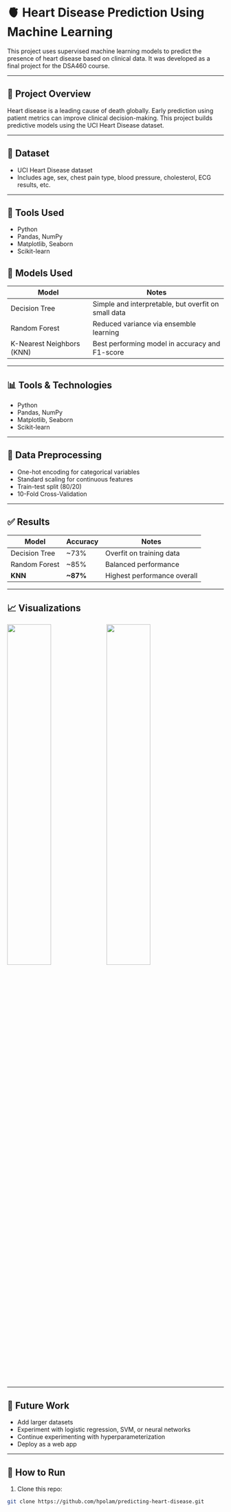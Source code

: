# 🫀 Heart Disease Prediction Using Machine Learning

This project uses supervised machine learning models to predict the presence of heart disease based on clinical data. It was developed as a final project for the DSA460 course.

---

## 📂 Project Overview

Heart disease is a leading cause of death globally. Early prediction using patient metrics can improve clinical decision-making. This project builds predictive models using the UCI Heart Disease dataset.

---
## 📁 Dataset

- UCI Heart Disease dataset
- Includes age, sex, chest pain type, blood pressure, cholesterol, ECG results, etc.

---

## 🔧 Tools Used

- Python
- Pandas, NumPy
- Matplotlib, Seaborn
- Scikit-learn
## 🧠 Models Used

| Model           | Notes |
|----------------|-------|
| Decision Tree   | Simple and interpretable, but overfit on small data |
| Random Forest   | Reduced variance via ensemble learning |
| K-Nearest Neighbors (KNN) | Best performing model in accuracy and F1-score |

---

## 📊 Tools & Technologies

- Python
- Pandas, NumPy
- Matplotlib, Seaborn
- Scikit-learn

---

## 🧹 Data Preprocessing

- One-hot encoding for categorical variables
- Standard scaling for continuous features
- Train-test split (80/20)
- 10-Fold Cross-Validation

---

## ✅ Results

| Model          | Accuracy | Notes |
|----------------|----------|-------|
| Decision Tree  | ~73%   | Overfit on training data |
| Random Forest  | ~85%   | Balanced performance |
| **KNN**        | **~87%** | Highest performance overall |


---

## 📈 Visualizations

<p float="left">
  <img src="visuals/age_before.png" width="45%" />
  <img src="visuals/age_after.png" width="45%" />
</p>

---

## 🚀 Future Work

- Add larger datasets
- Experiment with logistic regression, SVM, or neural networks
- Continue experimenting with hyperparameterization
- Deploy as a web app 

---

## 🧪 How to Run

1. Clone this repo:
```bash
git clone https://github.com/hpolam/predicting-heart-disease.git
